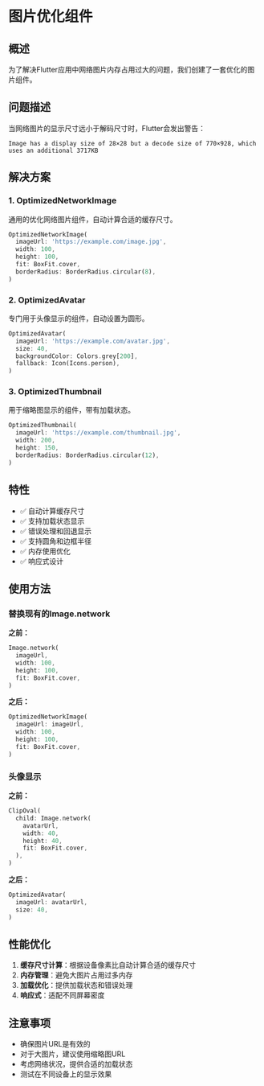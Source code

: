 # 图片优化组件

## 概述

为了解决Flutter应用中网络图片内存占用过大的问题，我们创建了一套优化的图片组件。

## 问题描述

当网络图片的显示尺寸远小于解码尺寸时，Flutter会发出警告：
```
Image has a display size of 28×28 but a decode size of 770×928, which uses an additional 3717KB
```

## 解决方案

### 1. OptimizedNetworkImage
通用的优化网络图片组件，自动计算合适的缓存尺寸。

```dart
OptimizedNetworkImage(
  imageUrl: 'https://example.com/image.jpg',
  width: 100,
  height: 100,
  fit: BoxFit.cover,
  borderRadius: BorderRadius.circular(8),
)
```

### 2. OptimizedAvatar
专门用于头像显示的组件，自动设置为圆形。

```dart
OptimizedAvatar(
  imageUrl: 'https://example.com/avatar.jpg',
  size: 40,
  backgroundColor: Colors.grey[200],
  fallback: Icon(Icons.person),
)
```

### 3. OptimizedThumbnail
用于缩略图显示的组件，带有加载状态。

```dart
OptimizedThumbnail(
  imageUrl: 'https://example.com/thumbnail.jpg',
  width: 200,
  height: 150,
  borderRadius: BorderRadius.circular(12),
)
```

## 特性

- ✅ 自动计算缓存尺寸
- ✅ 支持加载状态显示
- ✅ 错误处理和回退显示
- ✅ 支持圆角和边框半径
- ✅ 内存使用优化
- ✅ 响应式设计

## 使用方法

### 替换现有的Image.network

**之前：**
```dart
Image.network(
  imageUrl,
  width: 100,
  height: 100,
  fit: BoxFit.cover,
)
```

**之后：**
```dart
OptimizedNetworkImage(
  imageUrl: imageUrl,
  width: 100,
  height: 100,
  fit: BoxFit.cover,
)
```

### 头像显示

**之前：**
```dart
ClipOval(
  child: Image.network(
    avatarUrl,
    width: 40,
    height: 40,
    fit: BoxFit.cover,
  ),
)
```

**之后：**
```dart
OptimizedAvatar(
  imageUrl: avatarUrl,
  size: 40,
)
```

## 性能优化

1. **缓存尺寸计算**：根据设备像素比自动计算合适的缓存尺寸
2. **内存管理**：避免大图片占用过多内存
3. **加载优化**：提供加载状态和错误处理
4. **响应式**：适配不同屏幕密度

## 注意事项

- 确保图片URL是有效的
- 对于大图片，建议使用缩略图URL
- 考虑网络状况，提供合适的加载状态
- 测试在不同设备上的显示效果
